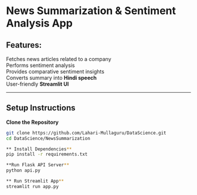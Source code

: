 # News Summarization & Sentiment Analysis App

## Features:
Fetches news articles related to a company  
Performs sentiment analysis  
Provides comparative sentiment insights  
Converts summary into **Hindi speech**  
User-friendly **Streamlit UI**  

---

## **Setup Instructions**
**Clone the Repository**
```bash
git clone https://github.com/Lahari-Mullaguru/DataScience.git
cd DataScience/NewsSummarization

** Install Dependencies**
pip install -r requirements.txt

**Run Flask API Server**
python api.py

** Run Streamlit App**
streamlit run app.py


